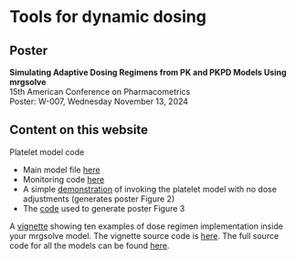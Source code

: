 
# Tools for dynamic dosing

## Poster
**Simulating Adaptive Dosing Regimens from PK and PKPD Models Using mrgsolve**   
15th American Conference on Pharmacometrics  
Poster: W-007, Wednesday November 13, 2024  

## Content on this website

Platelet model code 

- Main model file [here](https://github.com/mrgsolve/dynamic-dosing/blob/main/model/platelet.mod)
- Monitoring code [here](https://github.com/mrgsolve/dynamic-dosing/blob/main/model/monitor.h)
- A simple [demonstration](https://github.com/mrgsolve/dynamic-dosing/blob/main/platelets-example.qmd) of invoking the platelet model with no dose adjustments (generates poster Figure 2)
- The [code](https://github.com/mrgsolve/dynamic-dosing/blob/main/platelets-adjust.R) used to generate poster Figure 3

A [vignette](https://mrgsolve.org/dynamic-dosing) showing ten examples of dose
regimen implementation inside your mrgsolve model. The vignette source code is 
[here](https://github.com/mrgsolve/dynamic-dosing/blob/main/evtools.qmd). The full source code 
for all the models can be found [here](https://github.com/mrgsolve/dynamic-dosing/tree/main/model).



